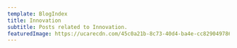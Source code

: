 ```yaml
---
template: BlogIndex
title: Innovation
subtitle: Posts related to Innovation.
featuredImage: https://ucarecdn.com/45c0a21b-8c73-40d4-ba4e-cc8290497867/Screenshotfrom20201213183608.png
---
```

